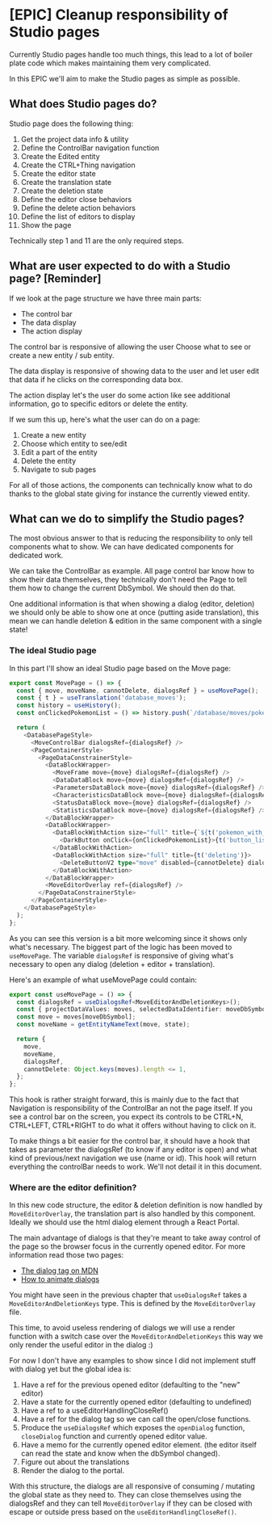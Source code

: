 # [EPIC] Cleanup responsibility of Studio pages

Currently Studio pages handle too much things, this lead to a lot of boiler plate code which makes maintaining them very complicated.

In this EPIC we'll aim to make the Studio pages as simple as possible.

## What does Studio pages do?

Studio page does the following thing:

1. Get the project data info & utility
2. Define the ControlBar navigation function
3. Create the Edited entity
4. Create the CTRL+Thing navigation
5. Create the editor state
6. Create the translation state
7. Create the deletion state
8. Define the editor close behaviors
9. Define the delete action behaviors
10. Define the list of editors to display
11. Show the page

Technically step 1 and 11 are the only required steps.

## What are user expected to do with a Studio page? [Reminder]

If we look at the page structure we have three main parts:

- The control bar
- The data display
- The action display

The control bar is responsive of allowing the user Choose what to see or create a new entity / sub entity.

The data display is responsive of showing data to the user and let user edit that data if he clicks on the corresponding data box.

The action display let's the user do some action like see additional information, go to specific editors or delete the entity.

If we sum this up, here's what  the user can do on a page:

1. Create a new entity
2. Choose which entity to see/edit
3. Edit a part of the entity
4. Delete the entity
5. Navigate to sub pages

For all of those actions, the components can technically know what to do thanks to the global state giving for instance the currently viewed entity.

## What can we do to simplify the Studio pages?

The most obvious answer to that is reducing the responsibility to only tell components what to show. We can have dedicated components for dedicated work.

We can take the ControlBar as example. All page control bar know how to show their data themselves, they technically don't need the Page to tell them how to change the current DbSymbol. We should then do that.

One additional information is that when showing a dialog (editor, deletion) we should only be able to show one at once (putting aside translation), this mean we can handle deletion & edition in the same component with a single state!

### The ideal Studio page

In this part I'll show an ideal Studio page based on the Move page:

```typescript
export const MovePage = () => {
  const { move, moveName, cannotDelete, dialogsRef } = useMovePage();
  const { t } = useTranslation('database_moves');
  const history = useHistory();
  const onClickedPokemonList = () => history.push(`/database/moves/pokemon`);

  return (
    <DatabasePageStyle>
      <MoveControlBar dialogsRef={dialogsRef} />
      <PageContainerStyle>
        <PageDataConstrainerStyle>
          <DataBlockWrapper>
            <MoveFrame move={move} dialogsRef={dialogsRef} />
            <DataDataBlock move={move} dialogsRef={dialogsRef} />
            <ParametersDataBlock move={move} dialogsRef={dialogsRef} />
            <CharacteristicsDataBlock move={move} dialogsRef={dialogsRef} />
            <StatusDataBlock move={move} dialogsRef={dialogsRef} />
            <StatisticsDataBlock move={move} dialogsRef={dialogsRef} />
          </DataBlockWrapper>
          <DataBlockWrapper>
            <DataBlockWithAction size="full" title={`${t('pokemon_with_move')} ${moveName}`}>
              <DarkButton onClick={onClickedPokemonList}>{t('button_list_pokemon')}</DarkButton>
            </DataBlockWithAction>
            <DataBlockWithAction size="full" title={t('deleting')}>
              <DeleteButtonV2 type="move" disabled={cannotDelete} dialogsRef={dialogsRef} />
            </DataBlockWithAction>
          </DataBlockWrapper>
          <MoveEditorOverlay ref={dialogsRef} />
        </PageDataConstrainerStyle>
      </PageContainerStyle>
    </DatabasePageStyle>
  );
};
```

As you can see this version is a bit more welcoming since it shows only what's necessary. The biggest part of the logic has been moved to `useMovePage`. The variable `dialogsRef` is responsive of giving what's necessary to open any dialog (deletion + editor + translation).

Here's an example of what useMovePage could contain:

```typescript
export const useMovePage = () => {
  const dialogsRef = useDialogsRef<MoveEditorAndDeletionKeys>();
  const { projectDataValues: moves, selectedDataIdentifier: moveDbSymbol, state } = useProjectData('moves', 'move');
  const move = moves[moveDbSymbol];
  const moveName = getEntityNameText(move, state);

  return {
    move,
    moveName,
    dialogsRef,
    cannotDelete: Object.keys(moves).length <= 1,
  };
};
```

This hook is rather straight forward, this is mainly due to the fact that Navigation is responsibility of the ControlBar an not the page itself. If you see a control bar on the screen, you expect its controls to be CTRL+N, CTRL+LEFT, CTRL+RIGHT to do what it offers without having to click on it.

To make things a bit easier for the control bar, it should have a hook that takes as parameter the dialogsRef (to know if any editor is open) and what kind of previous/next navigation we use (name or id). This hook will return everything the controlBar needs to work. We'll not detail it in this document.

### Where are the editor definition?

In this new code structure, the editor & deletion definition is now handled by `MoveEditorOverlay`, the translation part is also handled by this component. Ideally we should use the html dialog element through a React Portal.

The main advantage of dialogs is that they're meant to take away control of the page so the browser focus in the currently opened editor. For more information read those two pages:

- [The dialog tag on MDN](https://developer.mozilla.org/en-US/docs/Web/HTML/Element/dialog#accessibility_considerations)
- [How to animate dialogs](https://codepen.io/geckotang/post/dialog-with-animation)

You might have seen in the previous chapter that `useDialogsRef` takes a `MoveEditorAndDeletionKeys` type. This is defined by the `MoveEditorOverlay` file.

This time, to avoid useless rendering of dialogs we will use a render function with a switch case over the `MoveEditorAndDeletionKeys` this way we only render the useful editor in the dialog :)

For now I don't have any examples to show since I did not implement stuff with dialog yet but the global idea is:

1. Have a ref for the previous opened editor (defaulting to the "new" editor)
2. Have a state for the currently opened editor (defaulting to undefined)
3. Have a ref to a useEditorHandlingCloseRef()
4. Have a ref for the dialog tag so we can call the open/close functions. 
5. Produce the `useDialogsRef` which exposes the `openDialog` function, `closeDialog` function and currently opened editor value.
6. Have a memo for the currently opened editor element. (the editor itself can read the state and know when the dbSymbol changed).
7. Figure out about the translations
8. Render the dialog to the portal.

With this structure, the dialogs are all responsive of consuming / mutating the global state as they need to. They can close themselves using the dialogsRef and they can tell `MoveEditorOverlay` if they can be closed with escape or outside press based on the `useEditorHandlingCloseRef()`.
